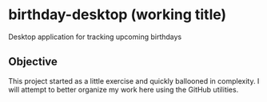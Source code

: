 # birthday-desktop (working title)
Desktop application for tracking upcoming birthdays

## Objective
This project started as a little exercise and quickly ballooned in complexity. I will attempt to better organize my work here using the GitHub utilities.
